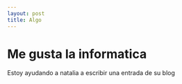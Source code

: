 ```yaml
---
layout: post
title: Algo
---
```


# Me gusta la informatica

Estoy ayudando a natalia a escribir una entrada de su blog

